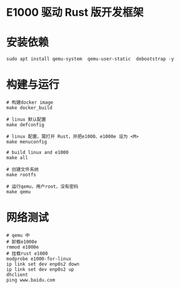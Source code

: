 # E1000 驱动 Rust 版开发框架

# 安装依赖

```shell
sudo apt install qemu-system  qemu-user-static  debootstrap -y
```

# 构建与运行

```shell
# 构建docker image
make docker_build

# linux 默认配置
make defconfig

# linux 配置，需打开 Rust，并把e1000、e1000e 设为 <M>
make menuconfig

# build linux and e1000
make all

# 创建文件系统
make rootfs

# 运行qemu，用户root，没有密码
make qemu
```

# 网络测试

```shell
# qemu 中
# 卸载e1000e
rmmod e1000e
# 挂载rust e1000
modprobe e1000-for-linux
ip link set dev enp0s2 down
ip link set dev enp0s2 up
dhclient 
ping www.baidu.com
```


